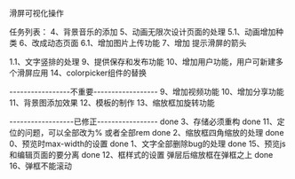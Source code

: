 ﻿滑屏可视化操作

任务列表：
4、背景音乐的添加
5、动画无限次设计页面的处理
5.1、动画增加种类
6、改成动态页面
6.1、增加图片上传功能
7、增加 提示滑屏的箭头


1.1、文字竖排的处理
9、提供保存和发布功能
10、增加用户功能，用户可新建多个滑屏应用
14、colorpicker组件的替换

-----------------不重要------------------
9、增加视频功能
10、增加分享功能
11、背景图添加效果
12、模板的制作
13、缩放框加旋转功能



------------------已修正-----------------
done 3、存储必须重构
done 11、定位的问题，可以全部改为%  或者全部rem
done 2、缩放框四角缩放的处理
done 0、预览时max-width的设置
done 1、文字全部删除bug的处理 
done 15、预览js和编辑页面的要分离 
done 12、框样式的设置  弹层后缩放框在弹框之上
done 16、弹框不能滚动